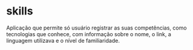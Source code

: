 # skills
Aplicação que permite só usuário registrar as suas competências, como tecnologias que conhece, com informação sobre o nome, o link, a linguagem utilizava e o nível de familiaridade.

